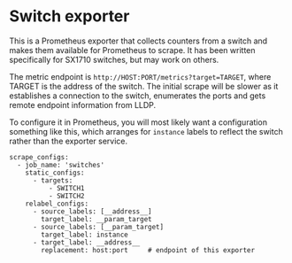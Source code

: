 # Switch exporter

This is a Prometheus exporter that collects counters from a switch and makes
them available for Prometheus to scrape. It has been written specifically for
SX1710 switches, but may work on others.

The metric endpoint is `http://HOST:PORT/metrics?target=TARGET`, where TARGET
is the address of the switch. The initial scrape will be slower as it
establishes a connection to the switch, enumerates the ports and gets remote
endpoint information from LLDP.

To configure it in Prometheus, you will most likely want a configuration
something like this, which arranges for `instance` labels to reflect the switch
rather than the exporter service.

```
scrape_configs:
  - job_name: 'switches'
    static_configs:
      - targets:
          - SWITCH1
          - SWITCH2
    relabel_configs:
      - source_labels: [__address__]
        target_label: __param_target
      - source_labels: [__param_target]
        target_label: instance
      - target_label: __address__
        replacement: host:port     # endpoint of this exporter
```
